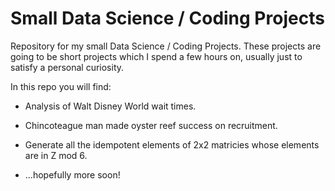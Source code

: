 # Small Data Science / Coding Projects
Repository for my small Data Science / Coding Projects.
These projects are going to be short projects which I spend a few hours on, usually 
just to satisfy a personal curiosity.

In this repo you will find:

- Analysis of Walt Disney World wait times.

- Chincoteague man made oyster reef success on recruitment. 

- Generate all the idempotent elements of 2x2 matricies whose elements are in Z mod 6.
    
- ...hopefully more soon!
    
